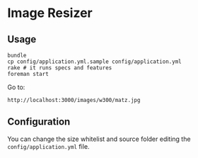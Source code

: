 # Image Resizer

## Usage

    bundle
    cp config/application.yml.sample config/application.yml
    rake # it runs specs and features
    foreman start

Go to:

    http://localhost:3000/images/w300/matz.jpg

## Configuration

You can change the size whitelist and source folder editing the `config/application.yml` file.

